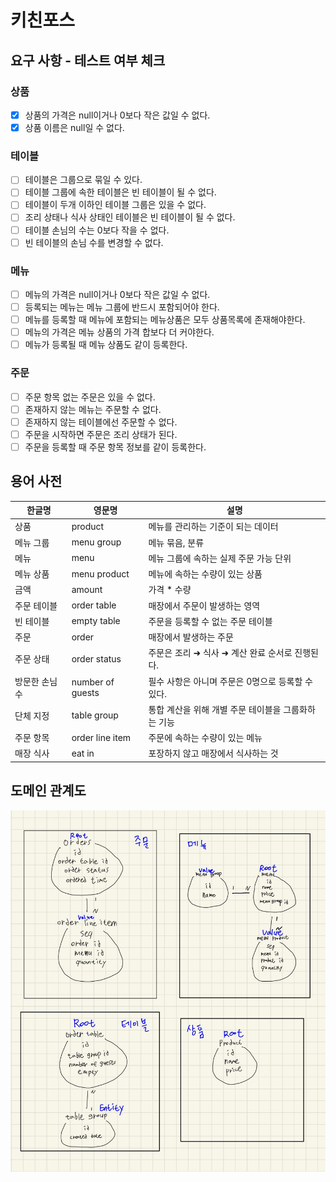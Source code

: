 # 키친포스

## 요구 사항 - 테스트 여부 체크

### 상품
- [x] 상품의 가격은 null이거나 0보다 작은 값일 수 없다.
- [x] 상품 이름은 null일 수 없다.

### 테이블
- [ ] 테이블은 그룹으로 묶일 수 있다.
- [ ] 테이블 그룹에 속한 테이블은 빈 테이블이 될 수 없다.
- [ ] 테이블이 두개 이하인 테이블 그룹은 있을 수 없다.
- [ ] 조리 상태나 식사 상태인 테이블은 빈 테이블이 될 수 없다.
- [ ] 테이블 손님의 수는 0보다 작을 수 없다.
- [ ] 빈 테이블의 손님 수를 변경할 수 없다.

### 메뉴
- [ ] 메뉴의 가격은 null이거나 0보다 작은 값일 수 없다.
- [ ] 등록되는 메뉴는 메뉴 그룹에 반드시 포함되어야 한다.
- [ ] 메뉴를 등록할 때 메뉴에 포함되는 메뉴상품은 모두 상품목록에 존재해야한다.
- [ ] 메뉴의 가격은 메뉴 상품의 가격 합보다 더 커야한다.
- [ ] 메뉴가 등록될 때 메뉴 상품도 같이 등록한다.

### 주문
- [ ] 주문 항목 없는 주문은 있을 수 없다.
- [ ] 존재하지 않는 메뉴는 주문할 수 없다.
- [ ] 존재하지 않는 테이블에선 주문할 수 없다.
- [ ] 주문을 시작하면 주문은 조리 상태가 된다.
- [ ] 주문을 등록할 때 주문 항목 정보를 같이 등록한다.

## 용어 사전

| 한글명 | 영문명 | 설명 |
| --- | --- | --- |
| 상품 | product | 메뉴를 관리하는 기준이 되는 데이터 |
| 메뉴 그룹 | menu group | 메뉴 묶음, 분류 |
| 메뉴 | menu | 메뉴 그룹에 속하는 실제 주문 가능 단위 |
| 메뉴 상품 | menu product | 메뉴에 속하는 수량이 있는 상품 |
| 금액 | amount | 가격 * 수량 |
| 주문 테이블 | order table | 매장에서 주문이 발생하는 영역 |
| 빈 테이블 | empty table | 주문을 등록할 수 없는 주문 테이블 |
| 주문 | order | 매장에서 발생하는 주문 |
| 주문 상태 | order status | 주문은 조리 ➜ 식사 ➜ 계산 완료 순서로 진행된다. |
| 방문한 손님 수 | number of guests | 필수 사항은 아니며 주문은 0명으로 등록할 수 있다. |
| 단체 지정 | table group | 통합 계산을 위해 개별 주문 테이블을 그룹화하는 기능 |
| 주문 항목 | order line item | 주문에 속하는 수량이 있는 메뉴 |
| 매장 식사 | eat in | 포장하지 않고 매장에서 식사하는 것 |

## 도메인 관계도
![domain_relation.png](domain_relation.png)
